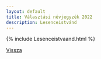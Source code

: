 ```yaml
---
layout: default
title: Választási névjegyzék 2022
description: Lesenceistvánd
---
```


{% include Lesenceistvaand.html %}

[Vissza](./)